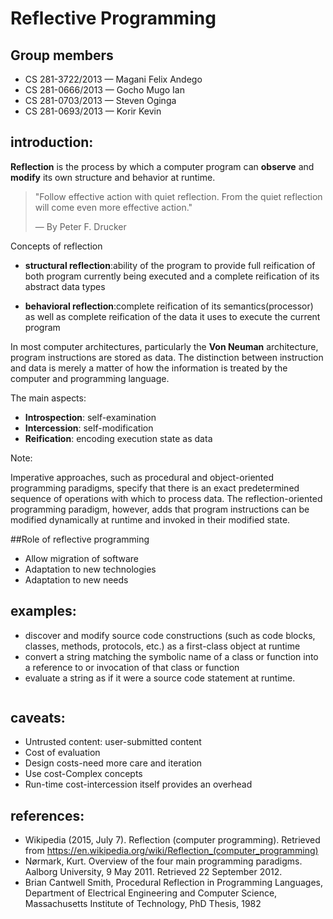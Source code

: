 
# Reflective Programming



## Group members

* CS 281-3722/2013 &mdash; Magani Felix Andego
* CS 281-0666/2013 &mdash; Gocho Mugo Ian
* CS 281-0703/2013 &mdash; Steven Oginga
* CS 281-0693/2013 &mdash; Korir Kevin



## introduction:

**Reflection** is the process by which a computer program can **observe** and **modify**
its own structure and behavior at runtime.

> "Follow effective action with quiet reflection. From the quiet reflection will come even more effective action."
>
> &mdash; By Peter F. Drucker


Concepts of reflection
* **structural reflection**:ability of the program to provide full reification of both program currently being executed and a complete reification of its abstract data types
	
* **behavioral reflection**:complete reification of its semantics(processor) as well as complete reification of the data    it uses to execute the current program


In most computer architectures, particularly the **Von Neuman** architecture,
program instructions are stored as data. The distinction between instruction
and data is merely a matter of how the information is treated by the computer
and programming language.


The main aspects:

* **Introspection**: self-examination
* **Intercession**: self-modification
* **Reification**: encoding execution state as data


Note:

Imperative approaches, such as procedural and object-oriented programming paradigms,
specify that there is an exact predetermined sequence of operations with which
to process data. The reflection-oriented programming paradigm, however, adds that
program instructions can be modified dynamically at runtime and invoked in their modified state.



##Role of reflective programming
* Allow migration of software
* Adaptation to new technologies
* Adaptation to new needs


## examples:

* discover and modify source code constructions (such as code blocks, classes, methods, protocols, etc.) as a first-class object at runtime
* convert a string matching the symbolic name of a class or function into a reference to or invocation of that class or function
* evaluate a string as if it were a source code statement at runtime.


<pre><code class="codeblock language-javascript" data-source="../code/eval.js"></code></pre>



## caveats:

* Untrusted content: user-submitted content
* Cost of evaluation
* Design costs-need more care and iteration
* Use cost-Complex concepts
* Run-time cost-intercession itself provides an overhead



## references:

* Wikipedia (2015, July 7). Reflection (computer programming). Retrieved from https://en.wikipedia.org/wiki/Reflection_(computer_programming)
* Nørmark, Kurt. Overview of the four main programming paradigms. Aalborg University, 9 May 2011. Retrieved 22 September 2012.
* Brian Cantwell Smith, Procedural Reflection in Programming Languages, Department of Electrical Engineering and Computer Science, Massachusetts Institute of Technology, PhD Thesis, 1982

